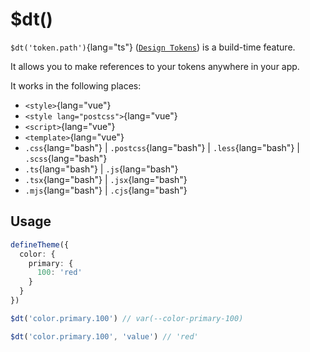 # $dt()

`$dt('token.path')`{lang="ts"} ([`Design Tokens`](/configuration/design-tokens)) is a build-time feature.

It allows you to make references to your tokens anywhere in your app. 

It works in the following places:

- `<style>`{lang="vue"}
- `<style lang="postcss">`{lang="vue"}
- `<script>`{lang="vue"}
- `<template>`{lang="vue"}
- `.css`{lang="bash"} | `.postcss`{lang="bash"} | `.less`{lang="bash"} | `.scss`{lang="bash"}
- `.ts`{lang="bash"} | `.js`{lang="bash"}
- `.tsx`{lang="bash"} | `.jsx`{lang="bash"}
- `.mjs`{lang="bash"} | `.cjs`{lang="bash"}

## Usage

```ts
defineTheme({
  color: {
    primary: {
      100: 'red'
    }
  }
})

$dt('color.primary.100') // var(--color-primary-100)

$dt('color.primary.100', 'value') // 'red'
```
